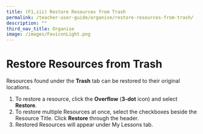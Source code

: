```yaml
---
title: (F1,iii) Restore Resources from Trash
permalink: /teacher-user-guide/organise/restore-resources-from-trash/
description: ""
third_nav_title: Organise
image: /images/FaviconLight.png
---
```

<h1>Restore Resources from Trash</h1>

<p>Resources found under the <strong>Trash</strong> tab can be restored to their original locations.</p>

<ol>
  <li>To restore a resource, click the <strong>Overflow</strong> (<strong>3-dot</strong> icon) and select <strong>Restore</strong>.</li>
  <li>To restore multiple Resources at once, select the checkboxes beside the Resource Title. Click <strong>Restore</strong> through the header.</li>
  <li>Restored Resources will appear under My Lessons tab.</li>
</ol>